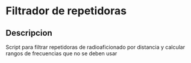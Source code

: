 # Filtrador de repetidoras

## Descripcion

Script para filtrar repetidoras de radioaficionado por distancia y calcular rangos de frecuencias que no se deben usar